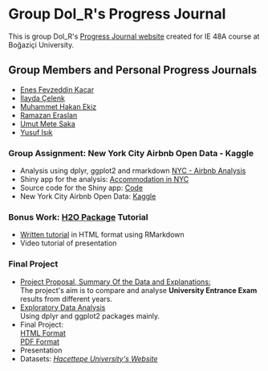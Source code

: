 # Group Dol_R's Progress Journal

This is group Dol_R's [Progress Journal website](https://pjournal.github.io/boun01g-dol-r/) created for IE 48A course at Boğaziçi University. 

## Group Members and Personal Progress Journals
- [Enes Fevzeddin Kacar](https://pjournal.github.io/boun01-enesfkacar/)
- [İlayda Çelenk](https://pjournal.github.io/boun01-ilaydacelenk/)
- [Muhammet Hakan Ekiz](https://pjournal.github.io/boun01-Hakanekiz/)
- [Ramazan Eraslan](https://pjournal.github.io/boun01-ramazaneraslan/)
- [Umut Mete Saka](https://pjournal.github.io/boun01-metesaka/)
- [Yusuf Işık](https://pjournal.github.io/boun01-yusufisik1/)

### Group Assignment: New York City Airbnb Open Data - Kaggle
- Analysis using dplyr, ggplot2 and rmarkdown
[NYC - Airbnb Analysis](https://pjournal.github.io/boun01g-dol-r/NYC_assignment/group_assignment.html)
- Shiny app for the analysis: [Accommodation in NYC](https://ilaydacelenk.shinyapps.io/NYC_assignment/)
- Source code for the Shiny app: [Code](NYC_assignment/app.R)
- New York City Airbnb Open Data: [Kaggle](https://www.kaggle.com/dgomonov/new-york-city-airbnb-open-data)

### Bonus Work: [H2O Package](https://cran.r-project.org/web/packages/h2o/index.html) Tutorial
- [Written tutorial](https://pjournal.github.io/boun01g-dol-r/bonus_h2o_package/H2O_tutorial.html) in HTML format using RMarkdown 
- Video tutorial of presentation


### Final Project
- [Project Proposal, Summary Of the Data and Explanations:](https://pjournal.github.io/boun01g-dol-r/uni_exam_project/Project_Proposal.html)
<br>The project's aim is to compare and analyse **University Entrance Exam** results from different years. 
- [Exploratory Data Analysis](https://pjournal.github.io/boun01g-dol-r/uni_exam_project/uni_exam_project.html)
<br> Using dplyr and ggplot2 packages mainly.
- Final Project: 
<br>[HTML Format](https://pjournal.github.io/boun01g-dol-r/uni_exam_project/uni_exam_project_final.html)
<br> [PDF Format](https://pjournal.github.io/boun01g-dol-r/uni_exam_project/uni_exam_project_final.pdf)
- Presentation
- Datasets: [*Hacettepe University's Website*](http://web.ee.hacettepe.edu.tr/osym)

